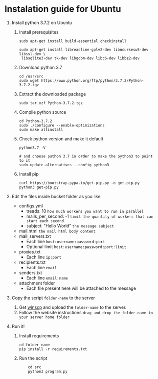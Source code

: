 # Instalation guide for Ubuntu

1. Install python 3.7.2 on Ubuntu
	
	1. Install prerequisites
		```
		sudo apt-get install build-essential checkinstall
		
		sudo apt-get install libreadline-gplv2-dev libncursesw5-dev libssl-dev \
		 libsqlite3-dev tk-dev libgdbm-dev libc6-dev libbz2-dev
		```
	
	2. Download python 3.7
	
		```
		cd /usr/src
		sudo wget https://www.python.org/ftp/python/3.7.2/Python-3.7.2.tgz
		```
	 
	3. Extract the downloaded package
	 
		```
		sudo tar xzf Python-3.7.2.tgz
		```
		
	4. Compile python source
		```
		cd Python-3.7.2
		sudo ./configure --enable-optimizations
		sudo make altinstall
		```
		
	5. Check python version and make it default
		```
		python3.7 -V
		
		# and choose puthon 3.7 in order to make the python3 to point to it
		sudo update-alternatives --config python3
		```
		
	5. Install pip
		```
		curl https://bootstrap.pypa.io/get-pip.py -o get-pip.py
		python3 get-pip.py
		```

 2. Edit the files inside bucket folder as you like
	 - configs.yml
		 - treads: 10
		`how much workers you want to run in parallel`
		 - mails_per_second: -1
		 `limit the quantity of workers that can start each second`
		 - subject: "Hello World" 
		 `the message subject`
	 - mail.html `the mail html body content`
	 - mail_servers.txt
		 - Each line `host:username:password:port`
		 - Optional limit `host:username:password:port:limit`
	 - proxies.txt
		 - Each line `ip:port`
	 - recipients.txt 
		 - Each line `email`
	 - senders.txt	
		 - Each line `email:name`
	 - attachment folder	
		 - Each file present here will be attached to the message
	 
 3. Copy the script `folder-name` to the server
 
	 1. Get  [winscp](https://winscp.net/eng/docs/task_upload) and upload the `folder-name` to the server.
	 2. Follow the website instructions `drag and drop the folder-name to your server home folder`
		 
 4. Run it!
 
	 1. Install requirements
		 ```
		 cd folder-name
		 pip install -r requirements.txt
		 ```
	 2. Run the script
		 ```
			 cd src
			 python3 program.py
		 ``` 